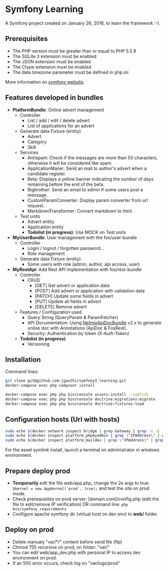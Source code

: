 Symfony Learning
===========
A Symfony project created on January 26, 2018, to learn the framework :-).

## Prerequisites

* The PHP version must be greater than or equal to PHP 5.5.9
* The SQLite 3 extension must be enabled
* The JSON extension must be enabled
* The Ctype extension must be enabled
* The date.timezone parameter must be defined in php.ini

More information on [symfony website](https://symfony.com/doc/3.4/reference/requirements.html).

## Features developed in bundles

* **PlatformBundle**: Online advert management
    * Controller
        * List / add / edit / delete advert
        * List of applications for an advert
    * Generate data Fixture (entity)
        * Advert
        * Category
        * Skill
    * Services
        * Antispam: Check if the messages are more than 50 characters, otherwise it will be considered like spam.
        * ApplicationMailer: Send an mail to author's advert when a candidate register.
        * Beta: Displays a yellow banner indicating the number of days remaining before the end of the beta.
        * Bigbrother: Send an email to admin if some users post a message.
        * CustomParamConverter: Display param converter from url request.
        * MarkdownTransformer: Convert markdown to html. 
    * Test units
        * Advert entity
        * Application entity
        * **Todolist (in progress)**: Use MOCK on Test units
* **MyUserBundle**: User management with the fos/user-bundle
    * Controller
        * Login / logout / forgotten password...
        * Role management
    * Generate data Fixture (entity)
        * Some users with role (admin, author, api access, user)
* **MyRestApi**: Add Rest API implementation with fos/rest-bundle
    * Controller
        * CRUD
            * [GET] Get advert or application data
            * [POST] Add advert or application with validation data
            * [PATCH] Update some fields in advert
            * [PUT] Update all fields in advert
            * [DELETE] Remove advert
    * Features / Configuration used
        * Query String (QueryParam & ParamFetcher)
        * API Documentation: Using [NelmioApiDocBundle](https://symfony.com/doc/2.x/bundles/NelmioApiDocBundle/index.html) v2.x to generate online doc with Annotations (ApiDoc & FosRest).
        * Security: Authentication by token _(X-Auth-Token)_
    * **Todolist (in progress)**
        * Versioning

## Installation
Command lines:

```bash
git clone git@github.com:jgauthi/symfony3_learning.git
docker-compose exec php composer install

docker-compose exec php php bin/console assets:install --symlink
docker-compose exec php php bin/console doctrine:migrations:migrate
docker-compose exec php php bin/console doctrine:fixtures:load
````




## Configuration hosts (Url with hosts)

```sh
sudo echo $(docker network inspect bridge | grep Gateway | grep -o -E '[0-9\.]+') "platform.local" >> /etc/hosts
sudo echo $(docker inspect platform_phpmyadmin | grep \"IPAddress\" | grep -o -E '[0-9\.]+') "platform.pma" >> /etc/hosts
sudo echo $(docker inspect platform_maildev | grep \"IPAddress\" | grep -o -E '[0-9\.]+') "platform.mail" >> /etc/hosts
```



For the asset symlink install, launch a terminal on administrator in windows environment.

## Prepare deploy prod

* **Temporarily** edit the file web/app.php, change the 2e args to true: ``$kernel = new AppKernel('prod', true);`` and test the site on prod mode.
* Check prerequisites on prod server: [domain.com]/config.php (edit the file to edit/remove IP verification) OR command line: ``php bin/symfony_requirements``
* Configure apache symfony dir (virtual host on dev env) to **web/** folder.

## Deploy on prod

* Delete manualy "var/*/" content before send file (ftp)
* Chmod 755 recursive on prod, on folder: "var/"
* You can edit web/app_dev.php with personal IP to access dev environment on prod.
* If an 500 error occurs, check log on "var/logs/prod"

